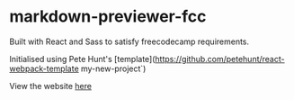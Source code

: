 # markdown-previewer-fcc

Built with React and Sass to satisfy freecodecamp requirements.

Initialised using Pete Hunt's [template](https://github.com/petehunt/react-webpack-template my-new-project`)

View the website [here](https://yeastmaker.github.io/markdown-previewer-fcc/)